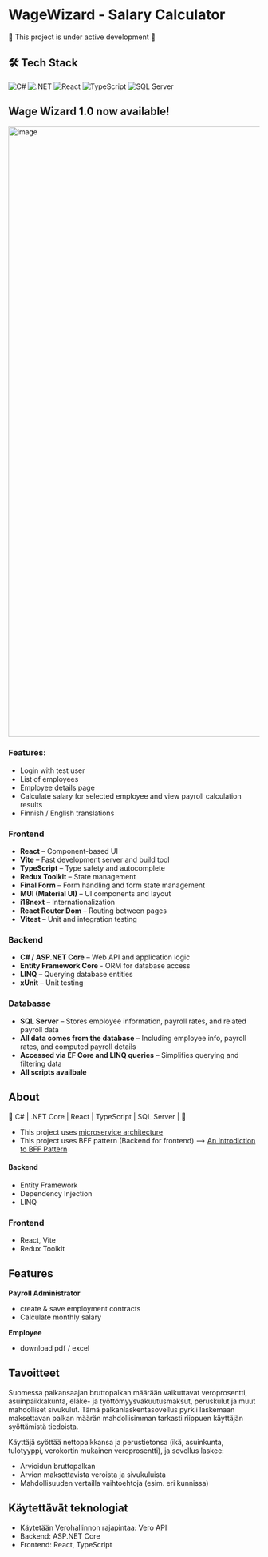 # WageWizard - Salary Calculator

🚧 This project is under active development 🚧  

## 🛠️ Tech Stack  
![C#](https://img.shields.io/badge/C%23-239120?style=for-the-badge&logo=c-sharp&logoColor=white) ![.NET](https://img.shields.io/badge/.NET-512BD4?style=for-the-badge&logo=dotnet&logoColor=white) ![React](https://img.shields.io/badge/React-20232A?style=for-the-badge&logo=react&logoColor=61DAFB) ![TypeScript](https://img.shields.io/badge/TypeScript-007ACC?style=for-the-badge&logo=typescript&logoColor=white) ![SQL Server](https://img.shields.io/badge/SQL%20Server-CC2927?style=for-the-badge&logo=microsoft-sql-server&logoColor=white) 


  
## Wage Wizard 1.0 now available!

<img width="1231" height="1220" alt="image" src="https://github.com/user-attachments/assets/65985ab5-2960-45ae-8221-6cb4f5a93a16" />  

### Features:

- Login with test user
- List of employees
- Employee details page
- Calculate salary for selected employee and view payroll calculation results
- Finnish / English translations

### Frontend
- **React** – Component-based UI
- **Vite** – Fast development server and build tool
- **TypeScript** – Type safety and autocomplete
- **Redux Toolkit** – State management
- **Final Form** – Form handling and form state management
- **MUI (Material UI)** – UI components and layout
- **i18next** – Internationalization
- **React Router Dom** – Routing between pages
- **Vitest** – Unit and integration testing

### Backend

- **C# / ASP.NET Core** – Web API and application logic
- **Entity Framework Core** - ORM for database access
- **LINQ** – Querying database entities
- **xUnit** – Unit testing

### Databasse

- **SQL Server** – Stores employee information, payroll rates, and related payroll data
- **All data comes from the database** – Including employee info, payroll rates, and computed payroll details
- **Accessed via EF Core and LINQ queries** – Simplifies querying and filtering data
- **All scripts availbale**


## About

:hammer: C# | .NET Core | React | TypeScript | SQL Server | :hammer:  

- This project uses [microservice architecture](https://microservices.io/)
- This project uses BFF pattern (Backend for frontend) --> [An Introdiction to BFF Pattern](https://blog.bitsrc.io/bff-pattern-backend-for-frontend-an-introduction-e4fa965128bf) 

#### Backend
- Entity Framework
- Dependency Injection
- LINQ

### Frontend
- React, Vite
- Redux Toolkit

## Features
**Payroll Administrator**  
- create & save employment contracts
- Calculate monthly salary

**Employee**  
- download pdf / excel


## Tavoitteet

Suomessa palkansaajan bruttopalkan määrään vaikuttavat veroprosentti, asuinpaikkakunta, eläke- ja työttömyysvakuutusmaksut, peruskulut ja muut mahdolliset sivukulut. Tämä palkanlaskentasovellus pyrkii laskemaan maksettavan palkan määrän mahdollisimman tarkasti riippuen käyttäjän syöttämistä tiedoista.  

Käyttäjä syöttää nettopalkkansa ja perustietonsa (ikä, asuinkunta, tulotyyppi, verokortin mukainen veroprosentti), ja sovellus laskee:

* Arvioidun bruttopalkan
* Arvion maksettavista veroista ja sivukuluista
* Mahdollisuuden vertailla vaihtoehtoja (esim. eri kunnissa)

## Käytettävät teknologiat

* Käytetään Verohallinnon rajapintaa: Vero API
* Backend: ASP.NET Core
* Frontend: React, TypeScript

